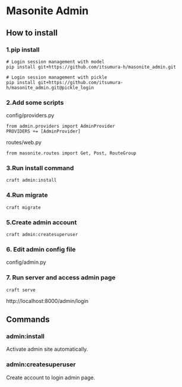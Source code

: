 Masonite Admin
===

## How to install
### 1.pip install
```
# Login session management with model
pip install git+https://github.com/itsumura-h/masonite_admin.git

# Login session management with pickle
pip install git+https://github.com/itsumura-h/masonite_admin.git@pickle_login
```

### 2.Add some scripts
config/providers.py
```
from admin.providers import AdminProvider
PROVIDERS += [AdminProvider]
```

routes/web.py
```
from masonite.routes import Get, Post, RouteGroup
```

### 3.Run install command
```
craft admin:install
```

### 4.Run migrate
```
craft migrate
```

### 5.Create admin account
```
craft admin:createsuperuser
```

### 6. Edit admin config file
config/admin.py

### 7. Run server and access admin page
```
craft serve
```

http://localhost:8000/admin/login

## Commands
### admin:install
Activate admin site automatically.

### admin:createsuperuser
Create account to login admin page.
